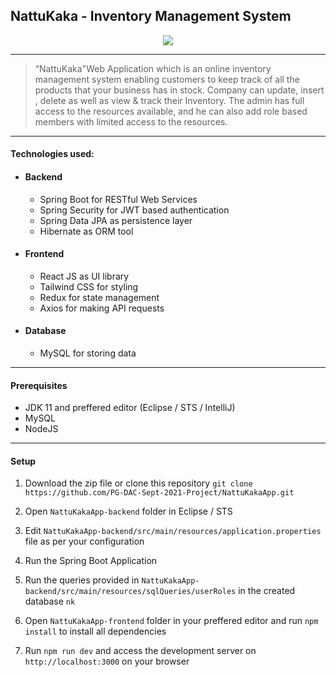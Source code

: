 ## NattuKaka - Inventory Management System

<p align="center">
  <a href="http://3.87.75.52:3000">
    <img src="https://i.imgur.com/SHVx6u4.png"/>
  </a>
</p>


------------
>“NattuKaka"Web Application which is an online inventory management system enabling customers to keep track of all the products that your business has in stock. Company can update, insert , delete as well as view & track their Inventory. The admin has full access to the resources available, and he can also add role based members with limited access to the resources.

------------
#### Technologies used:
- #### Backend
    - Spring Boot for RESTful Web Services
    - Spring Security for JWT based authentication
    - Spring Data JPA as persistence layer
    - Hibernate as ORM tool
- #### Frontend
    - React JS as UI library
    - Tailwind CSS for styling
    - Redux for state management
    - Axios for making API requests
- #### Database
    - MySQL for storing data

------------

#### Prerequisites
- JDK 11 and preffered editor (Eclipse / STS / IntelliJ)
- MySQL
- NodeJS

------------


#### Setup
1. Download the zip file or clone this repository
`git clone https://github.com/PG-DAC-Sept-2021-Project/NattuKakaApp.git`

2. Open `NattuKakaApp-backend` folder in Eclipse / STS
3. Edit `NattuKakaApp-backend/src/main/resources/application.properties` file as per your configuration
4. Run the Spring Boot Application
5. Run the queries provided in `NattuKakaApp-backend/src/main/resources/sqlQueries/userRoles` in the created database `nk`
5. Open `NattuKakaApp-frontend` folder in your preffered editor and run `npm install` to install all dependencies
6. Run `npm run dev` and access the development server on `http://localhost:3000` on your browser

